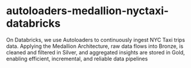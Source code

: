 # autoloaders-medallion-nyctaxi-databricks
On Databricks, we use Autoloaders to continuously ingest NYC Taxi trips data. Applying the Medallion Architecture, raw data flows into Bronze, is cleaned and filtered in Silver, and aggregated insights are stored in Gold, enabling efficient, incremental, and reliable data pipelines

